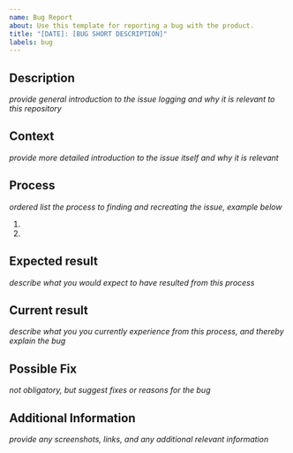 ```yaml
---
name: Bug Report
about: Use this template for reporting a bug with the product.
title: "[DATE]: [BUG SHORT DESCRIPTION]"
labels: bug
---
```

## Description

_provide general introduction to the issue logging and why it is relevant to this repository_


## Context

_provide more detailed introduction to the issue itself and why it is relevant_



## Process

_ordered list the process to finding and recreating the issue, example below_

1.
2.

## Expected result

_describe what you would expect to have resulted from this process_



## Current result

_describe what you you currently experience from this process, and thereby explain the bug_

## Possible Fix

_not obligatory, but suggest fixes or reasons for the bug_



## Additional Information

_provide any screenshots, links, and any additional relevant information_
